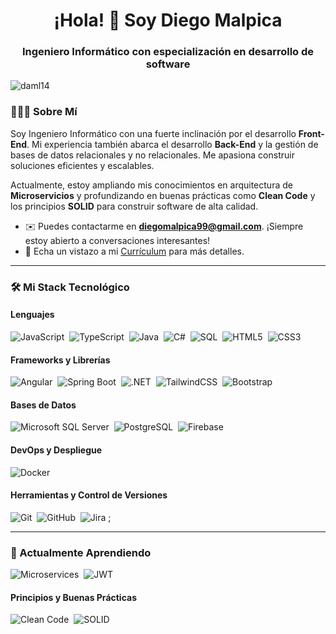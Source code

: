 <h1 align="center">¡Hola! 👋 Soy Diego Malpica</h1>
<h3 align="center">Ingeniero Informático con especialización en desarrollo de software</h3>

<!-- Opcional: Contador de visitas -->
<p align="left"> <img src="https://komarev.com/ghpvc/?username=daml14&label=Vistas%20del%20Perfil&color=0e75b6&style=flat" alt="daml14" /> </p>

### 👨🏻‍💻 Sobre Mí

<p>
  Soy Ingeniero Informático con una fuerte inclinación por el desarrollo <strong>Front-End</strong>. Mi experiencia también abarca el desarrollo <strong>Back-End</strong> y la gestión de bases de datos relacionales y no relacionales. Me apasiona construir soluciones eficientes y escalables.
</p>

<p>
  Actualmente, estoy ampliando mis conocimientos en arquitectura de <strong>Microservicios</strong> y profundizando en buenas prácticas como <strong>Clean Code</strong> y los principios <strong>SOLID</strong> para construir software de alta calidad.
</p>

- ✉️ Puedes contactarme en **diegomalpica99@gmail.com**. ¡Siempre estoy abierto a conversaciones interesantes!
- 📄 Echa un vistazo a mi [Currículum](https://docs.google.com/document/d/1BYOXX1NCHFJOVhQa-REZ8cWb21y_WwfvYSteqyJU17k/edit?usp=sharing) para más detalles.

---

### 🛠️ Mi Stack Tecnológico

#### Lenguajes
![JavaScript](https://img.shields.io/badge/javascript-%23323330.svg?style=for-the-badge&logo=javascript&logoColor=%23F7DF1E)&nbsp;
![TypeScript](https://img.shields.io/badge/typescript-%233178C6.svg?style=for-the-badge&logo=typescript&logoColor=white)&nbsp;
![Java](https://img.shields.io/badge/java-%23ED8B00.svg?style=for-the-badge&logo=openjdk&logoColor=white)&nbsp;
![C#](https://img.shields.io/badge/c%23-%23239120.svg?style=for-the-badge&logo=c-sharp&logoColor=white)&nbsp;
![SQL](https://img.shields.io/badge/sql-%23005C84.svg?style=for-the-badge&logo=sql&logoColor=white)&nbsp;
![HTML5](https://img.shields.io/badge/html5-%23E34F26.svg?style=for-the-badge&logo=html5&logoColor=white)&nbsp;
![CSS3](https://img.shields.io/badge/css3-%231572B6.svg?style=for-the-badge&logo=css3&logoColor=white)&nbsp;

#### Frameworks y Librerías
![Angular](https://img.shields.io/badge/angular-%23DD0031.svg?style=for-the-badge&logo=angular&logoColor=white)&nbsp;
![Spring Boot](https://img.shields.io/badge/Spring%20Boot-6DB33F?style=for-the-badge&logo=spring-boot&logoColor=white)&nbsp;
![.NET](https://img.shields.io/badge/.NET-512BD4?style=for-the-badge&logo=dotnet&logoColor=white)&nbsp;
![TailwindCSS](https://img.shields.io/badge/tailwindcss-%2338B2AC.svg?style=for-the-badge&logo=tailwind-css&logoColor=white)&nbsp;
![Bootstrap](https://img.shields.io/badge/bootstrap-%237952B3.svg?style=for-the-badge&logo=bootstrap&logoColor=white)&nbsp;

#### Bases de Datos
![Microsoft SQL Server](https://img.shields.io/badge/Microsoft%20SQL%20Server-CC2927?style=for-the-badge&logo=microsoft%20sql%20server&logoColor=white)&nbsp;
![PostgreSQL](https://img.shields.io/badge/postgres-%23316192.svg?style=for-the-badge&logo=postgresql&logoColor=white)&nbsp;
![Firebase](https://img.shields.io/badge/firebase-%23FFCA28.svg?style=for-the-badge&logo=firebase&logoColor=black)&nbsp;

#### DevOps y Despliegue
![Docker](https://img.shields.io/badge/docker-%232496ED.svg?style=for-the-badge&logo=docker&logoColor=white)&nbsp;

#### Herramientas y Control de Versiones
![Git](https://img.shields.io/badge/git-%23F05033.svg?style=for-the-badge&logo=git&logoColor=white)&nbsp;
![GitHub](https://img.shields.io/badge/github-%23181717.svg?style=for-the-badge&logo=github&logoColor=white)&nbsp;
![Jira](https://img.shields.io/badge/jira-%230A0FFF.svg?style=for-the-badge&logo=jira&logoColor=white)&nbsp;;

---

### 🌱 Actualmente Aprendiendo

![Microservices](https://img.shields.io/badge/Microservicios-black?style=for-the-badge&logo=terraform)&nbsp;
![JWT](https://img.shields.io/badge/JSON%20Web%20Tokens-000000?style=for-the-badge&logo=jsonwebtokens&logoColor=white)&nbsp;

#### Principios y Buenas Prácticas
![Clean Code](https://img.shields.io/badge/Clean_Code-grey?style=for-the-badge)&nbsp;
![SOLID](https://img.shields.io/badge/SOLID-grey?style=for-the-badge)&nbsp;
